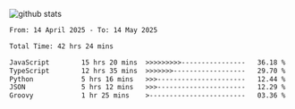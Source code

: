 
![github stats](https://github-readme-stats.vercel.app/api?username=realmahd1&show_icons=true&theme=codeSTACKr&hide_rank=true&count_private=true)

<!--START_SECTION:waka-->

```txt
From: 14 April 2025 - To: 14 May 2025

Total Time: 42 hrs 24 mins

JavaScript        15 hrs 20 mins  >>>>>>>>>----------------   36.18 %
TypeScript        12 hrs 35 mins  >>>>>>>------------------   29.70 %
Python            5 hrs 16 mins   >>>----------------------   12.44 %
JSON              5 hrs 12 mins   >>>----------------------   12.29 %
Groovy            1 hr 25 mins    >------------------------   03.36 %
```

<!--END_SECTION:waka-->

